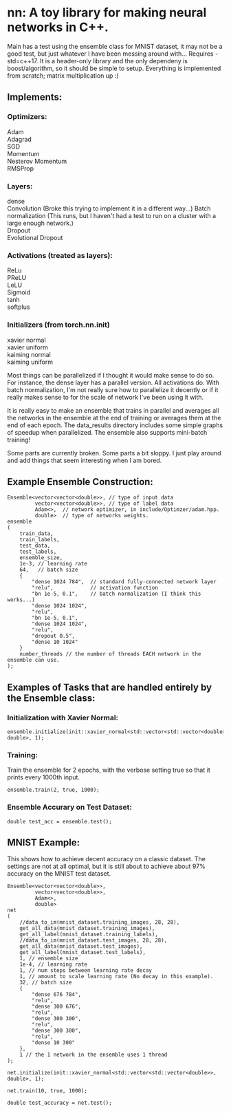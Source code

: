 # nn: A toy library for making neural networks in C++.   

Main has a test using the ensemble class for MNIST dataset, it may not be a good test, but just whatever I have been messing around with... Requires -std=c++17. It is a header-only library and the only dependeny is boost/algorithm, so it should be simple to setup. Everything is implemented from scratch; matrix multiplication up :)

## Implements:   
### Optimizers:    
Adam   
Adagrad    
SGD  
Momentum  
Nesterov Momentum  
RMSProp  
   
### Layers:  
dense    
Convolution (Broke this trying to implement it in a different way...)
Batch normalization (This runs, but I haven't had a test to run on a cluster with a large enough network.)    
Dropout  
Evolutional Dropout
  
### Activations (treated as layers):  
ReLu  
PReLU  
LeLU  
Sigmoid  
tanh  
softplus   

### Initializers (from torch.nn.init)
xavier normal  
xavier uniform  
kaiming normal  
kaiming uniform  
  
Most things can be parallelized if I thought it would make sense to do so. For instance, the dense layer has a parallel version. All activations do. With batch normalization, I'm not really sure how to parallelize it decently or if it really makes sense to for the scale of network I've been using it with.    
  
It is really easy to make an ensemble that trains in parallel and averages all the networks in the ensemble at the end of training or averages them at the end of each epoch. The data_results directory includes some simple graphs of speedup when parallelized. The ensemble also supports mini-batch training!  

Some parts are currently broken. Some parts a bit sloppy. I just play around and add things that seem interesting when I am bored.

## Example Ensemble Construction:

~~~~
Ensemble<vector<vector<double>>, // type of input data  
         vector<vector<double>>, // type of label data
         Adam<>,  // network optimizer, in include/Optimzer/adam.hpp.  
         double>  // type of networks weights. 
ensemble  
(  
    train_data,  
    train_labels,  
    test_data,   
    test_labels,  
    ensemble_size,  
    1e-3, // learning rate  
    64,   // batch size  
    {  
        "dense 1024 784",  // standard fully-connected network layer   
        "relu",            // activation function  
        "bn 1e-5, 0.1",    // batch normalization (I think this works...)   
        "dense 1024 1024",  
        "relu",  
        "bn 1e-5, 0.1",  
        "dense 1024 1024",  
        "relu",  
        "dropout 0.5",  
        "dense 10 1024"  
    }  
    number_threads // the number of threads EACH network in the ensemble can use.  
);  
~~~~

## Examples of Tasks that are handled entirely by the Ensemble class:
### Initialization with Xavier Normal:  
~~~~
ensemble.initialize(init::xavier_normal<std::vector<std::vector<double>>, double>, 1);
~~~~

### Training:  
Train the ensemble for 2 epochs, with the verbose setting true so that it prints every 1000th input.
~~~~
ensemble.train(2, true, 1000);
~~~~

### Ensemble Accurary on Test Dataset:  
~~~~
double test_acc = ensemble.test();
~~~~



## MNIST Example:
This shows how to achieve decent accuracy on a classic dataset. The settings are not at all optimal, but it is still about to achieve about 97% accuracy on the MNIST test dataset. 

~~~~
Ensemble<vector<vector<double>>, 
         vector<vector<double>>, 
         Adam<>,
         double> 
net 
(
    //data_to_im(mnist_dataset.training_images, 28, 28),
    get_all_data(mnist_dataset.training_images),
    get_all_label(mnist_dataset.training_labels),
    //data_to_im(mnist_dataset.test_images, 28, 28),
    get_all_data(mnist_dataset.test_images),
    get_all_label(mnist_dataset.test_labels),
    1, // ensemble size
    1e-4, // learning rate
    1, // num steps between learning rate decay
    1, // amount to scale learning rate (No decay in this example). 
    32, // batch size
    {
        "dense 676 784",
        "relu",
        "dense 300 676",
        "relu",
        "dense 300 300",
        "relu",
        "dense 300 300",
        "relu",
        "dense 10 300"
    },
    1 // the 1 network in the ensemble uses 1 thread
);

net.initialize(init::xavier_normal<std::vector<std::vector<double>>, double>, 1);

net.train(10, true, 1000);

double test_accuracy = net.test();
~~~~
